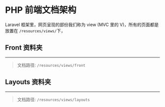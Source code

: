 # PHP 前端文档架构

Laravel 框架里，网页呈现的部份我们称为 view (MVC 里的 V)，所有的页面都是放置在 `/resources/views/`下，


## Front 资料夹
---
> 文档路径: `/resources/views/front`



## Layouts 资料夹
---
> 文档路径: `/resources/views/layouts`

